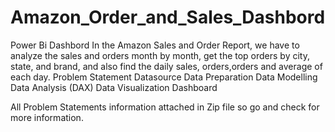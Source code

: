 # Amazon_Order_and_Sales_Dashbord
Power Bi Dashbord
In the Amazon Sales and Order Report, we have to analyze the sales and orders month by month, get the top orders by city, state, and brand, and also find the daily sales, orders,orders and average of each day.
Problem Statement
Datasource
Data Preparation
Data Modelling
Data Analysis (DAX)
Data Visualization Dashboard

All Problem Statements information attached in Zip file so go and check for more information.


